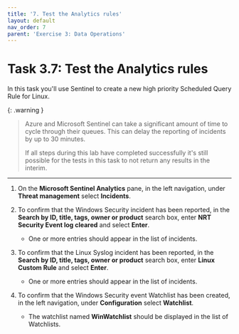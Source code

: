 ```yaml
---
title: '7. Test the Analytics rules'
layout: default
nav_order: 7
parent: 'Exercise 3: Data Operations'
---
```


# Task 3.7: Test the Analytics rules

In this task you'll use Sentinel to create a new high priority Scheduled Query Rule for Linux. 

{: .warning }
> Azure and Microsoft Sentinel can take a significant amount of time to cycle through their queues. This can delay the reporting of incidents by up to 30 minutes.  
>
> If all steps during this lab have completed successfully it's still possible for the tests in this task to not return any results in the interim.

---

1. On the **Microsoft Sentinel Analytics** pane, in the left navigation, under **Threat management** select **Incidents**.

1. To confirm that the Windows Security incident has been reported, in the **Search by ID, title, tags, owner or product** search box, enter **NRT Security Event log cleared** and select **Enter**.  
    - One or more entries should appear in the list of incidents.

1. To confirm that the Linux Syslog incident has been reported, in the **Search by ID, title, tags, owner or product** search box, enter **Linux Custom Rule** and select **Enter**.  
    - One or more entries should appear in the list of incidents.

1. To confirm that the Windows Security event Watchlist has been created, in the left navigation, under **Configuration** select **Watchlist**.  
    - The watchlist named **WinWatchlist** should be displayed in the list of Watchlists.
